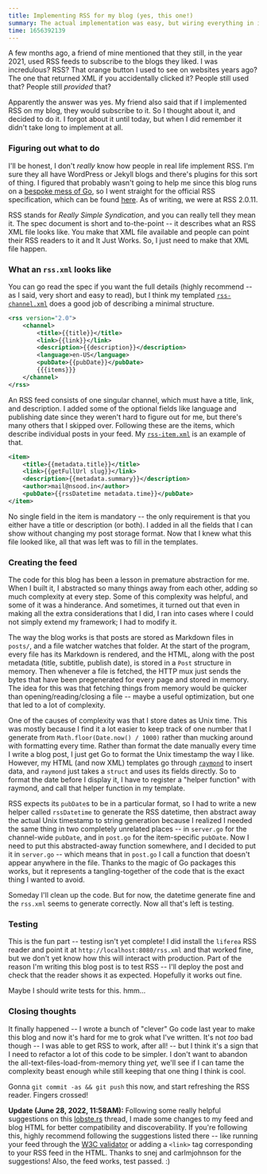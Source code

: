 ```yaml
---
title: Implementing RSS for my blog (yes, this one!)
summary: The actual implementation was easy, but wiring everything in is getting harder. This code needs a refactor...
time: 1656392139
---
```


A few months ago, a friend of mine mentioned that they still, in the year 2021, used RSS feeds to subscribe to the blogs they liked. I was incredulous? RSS? That orange button I used to see on websites years ago? The one that returned XML if you accidentally clicked it? People still used that? People still _provided_ that?

Apparently the answer was yes. My friend also said that if I implemented RSS on my blog, they would subscribe to it. So I thought about it, and decided to do it. I forgot about it until today, but when I did remember it didn't take long to implement at all.

### Figuring out what to do

I'll be honest, I don't *really* know how people in real life implement RSS. I'm sure they all have WordPress or Jekyll blogs and there's plugins for this sort of thing. I figured that probably wasn't going to help me since this blog runs on a [bespoke mess of Go](https://github.com/tendstofortytwo/prose), so I went straight for the official RSS specification, which can be found [here](https://www.rssboard.org/rss-specification). As of writing, we were at RSS 2.0.11.

RSS stands for *Really Simple Syndication*, and you can really tell they mean it. The spec document is short and to-the-point -- it describes what an RSS XML file looks like. You make that XML file available and people can point their RSS readers to it and It Just Works. So, I just need to make that XML file happen.

### What an `rss.xml` looks like

You can go read the spec if you want the full details (highly recommend -- as I said, very short and easy to read), but I think my templated [`rss-channel.xml`](https://github.com/tendstofortytwo/prose/blob/a1ad26124c23d930fbbc4ca9e374e6ee9390aaa0/templates/rss-channel.xml) does a good job of describing a minimal structure.

```xml
<rss version="2.0">
    <channel>
        <title>{{title}}</title>
        <link>{{link}}</link>
        <description>{{description}}</description>
        <language>en-US</language>
        <pubDate>{{pubDate}}</pubDate>
        {{{items}}}
    </channel>
</rss>
```

An RSS feed consists of one singular channel, which must have a title, link, and description. I added some of the optional fields like language and publishing date since they weren't hard to figure out for me, but there's many others that I skipped over. Following these are the items, which describe individual posts in your feed. My [`rss-item.xml`](https://github.com/tendstofortytwo/prose/blob/a1ad26124c23d930fbbc4ca9e374e6ee9390aaa0/templates/rss-item.xml) is an example of that.

```xml
<item>
    <title>{{metadata.title}}</title>
    <link>{{getFullUrl slug}}</link>
    <description>{{metadata.summary}}</description>
    <author>mail@nsood.in</author>
    <pubDate>{{rssDatetime metadata.time}}</pubDate>
</item>
```

No single field in the item is mandatory -- the only requirement is that you either have a title or description (or both). I added in all the fields that I can show without changing my post storage format. Now that I knew what this file looked like, all that was left was to fill in the templates.

### Creating the feed

The code for this blog has been a lesson in premature abstraction for me. When I built it, I abstracted so many things away from each other, adding so much complexity at every step. Some of this complexity was helpful, and some of it was a hinderance. And sometimes, it turned out that even in making all the extra considerations that I did, I ran into cases where I could not simply extend my framework; I had to modify it.

The way the blog works is that posts are stored as Markdown files in `posts/`, and a file watcher watches that folder. At the start of the program, every file has its Markdown is rendered, and the HTML, along with the post metadata (title, subtitle, publish date), is stored in a `Post` structure in memory. Then whenever a file is fetched, the HTTP mux just sends the bytes that have been pregenerated for every page and stored in memory. The idea for this was that fetching things from memory would be quicker than opening/reading/closing a file -- maybe a useful optimization, but one that led to a lot of complexity.

One of the causes of complexity was that I store dates as Unix time. This was mostly because I find it a lot easier to keep track of one number that I generate from `Math.floor(Date.now() / 1000)` rather than mucking around with formatting every time. Rather than format the date manually every time I write a blog post, I just get Go to format the Unix timestamp the way I like. However, my HTML (and now XML) templates go through [`raymond`](https://github.com/aymerick/raymond) to insert data, and `raymond` just takes a `struct` and uses its fields directly. So to format the date before I display it, I have to register a "helper function" with raymond, and call that helper function in my template.

RSS expects its `pubDate`s to be in a particular format, so I had to write a new helper called `rssDatetime` to generate the RSS datetime, then abstract away the actual Unix timestamp to string generation because I realized I needed the same thing in two completely unrelated places -- in `server.go` for the channel-wide `pubDate`, and in `post.go` for the item-specific `pubDate`. Now I need to put this abstracted-away function somewhere, and I decided to put it in `server.go` -- which means that in `post.go` I call a function that doesn't appear anywhere in the file. Thanks to the magic of Go packages this works, but it represents a tangling-together of the code that is the exact thing I wanted to avoid.

Someday I'll clean up the code. But for now, the datetime generate fine and the `rss.xml` seems to generate correctly. Now all that's left is testing.

### Testing

This is the fun part -- testing isn't yet complete! I did install the `liferea` RSS reader and point it at `http://localhost:8080/rss.xml` and that worked fine, but we don't yet know how this will interact with production. Part of the reason I'm writing this blog post is to test RSS -- I'll deploy the post and check that the reader shows it as expected. Hopefully it works out fine.

Maybe I should write tests for this. hmm...

### Closing thoughts

It finally happened -- I wrote a bunch of "clever" Go code last year to make this blog and now it's hard for me to grok what I've written. It's not _too_ bad though -- I was able to get RSS to work, after all! -- but I think it's a sign that I need to refactor a lot of this code to be simpler. I don't want to abandon the all-text-files-load-from-memory thing _yet,_ we'll see if I can tame the complexity beast enough while still keeping that one thing I think is cool.

Gonna `git commit -as && git push` this now, and start refreshing the RSS reader. Fingers crossed!

**Update (June 28, 2022, 11:58AM):** Following some really helpful suggestions on this [lobste.rs](https://lobste.rs/s/lrnqsv/implementing_rss_for_my_blog_yes_this_one) thread, I made some changes to my feed and blog HTML for better compatibility and discoverability. If you're following this, highly recommend following the suggestions listed there -- like running your feed through the [W3C validator](https://validator.w3.org/feed/) or adding a `<link>` tag corresponding to your RSS feed in the HTML. Thanks to snej and carlmjohnson for the suggestions! Also, the feed works, test passed. :)
